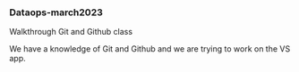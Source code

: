 ### Dataops-march2023
Walkthrough Git and Github class

We have a knowledge of Git and Github and we are trying to work on the VS app.
